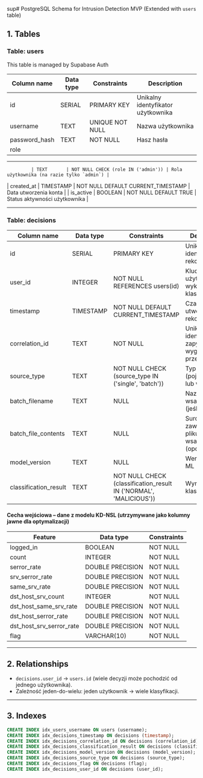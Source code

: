 sup# PostgreSQL Schema for Intrusion Detection MVP (Extended with `users` table)

## 1. Tables

### Table: users

This table is managed by Supabase Auth

| Column name     | Data type  | Constraints                        | Description                             |
|------------------|------------|------------------------------------|-----------------------------------------|
| id               | SERIAL     | PRIMARY KEY                        | Unikalny identyfikator użytkownika      |
| username         | TEXT       | UNIQUE NOT NULL                    | Nazwa użytkownika                       |
| password_hash    | TEXT       | NOT NULL                           | Hasz hasła                              |
| role
---
             | TEXT       | NOT NULL CHECK (role IN ('admin')) | Rola użytkownika (na razie tylko `admin`) |
| created_at       | TIMESTAMP  | NOT NULL DEFAULT CURRENT_TIMESTAMP | Data utworzenia konta                   |
| is_active        | BOOLEAN    | NOT NULL DEFAULT TRUE              | Status aktywności użytkownika           |

---

### Table: decisions

| Column name             | Data type      | Constraints                                        | Description                                                      |
|-------------------------|----------------|----------------------------------------------------|------------------------------------------------------------------|
| id                      | SERIAL         | PRIMARY KEY                                        | Unikalny identyfikator rekordu                                   |
| user_id                 | INTEGER        | NOT NULL REFERENCES users(id)                      | Klucz obcy do użytkownika wykonującego klasyfikację              |
| timestamp               | TIMESTAMP      | NOT NULL DEFAULT CURRENT_TIMESTAMP                 | Czas utworzenia rekordu                                          |
| correlation_id          | TEXT           | NOT NULL                                           | Unikalny identyfikator zapytania wygenerowany przez aplikację    |
| source_type             | TEXT           | NOT NULL CHECK (source_type IN ('single', 'batch'))| Typ zapytania (pojedyncze lub wsadowe)                           |
| batch_filename          | TEXT           | NULL                                               | Nazwa pliku wsadowego (jeśli dotyczy)                           |
| batch_file_contents     | TEXT           | NULL                                               | Surowa zawartość pliku wsadowego (opcjonalnie)                  |
| model_version           | TEXT           | NULL                                               | Wersja modelu ML                                                 |
| classification_result   | TEXT           | NOT NULL CHECK (classification_result IN ('NORMAL', 'MALICIOUS')) | Wynik klasyfikacji                                               |

#### Cecha wejściowa – dane z modelu KD-NSL (utrzymywane jako kolumny jawne dla optymalizacji)

| Feature                          | Data type      | Constraints  |
|----------------------------------|----------------|--------------|
| logged_in                        | BOOLEAN        | NOT NULL     |
| count                            | INTEGER        | NOT NULL     |
| serror_rate                      | DOUBLE PRECISION | NOT NULL   |
| srv_serror_rate                 | DOUBLE PRECISION | NOT NULL   |
| same_srv_rate                   | DOUBLE PRECISION | NOT NULL   |
| dst_host_srv_count              | INTEGER        | NOT NULL     |
| dst_host_same_srv_rate         | DOUBLE PRECISION | NOT NULL   |
| dst_host_serror_rate           | DOUBLE PRECISION | NOT NULL   |
| dst_host_srv_serror_rate       | DOUBLE PRECISION | NOT NULL   |
| flag                             | VARCHAR(10)    | NOT NULL     |

---

## 2. Relationships

- `decisions.user_id` → `users.id` (wiele decyzji może pochodzić od jednego użytkownika).
- Zależność jeden-do-wielu: jeden użytkownik → wiele klasyfikacji.

---

## 3. Indexes

```sql
CREATE INDEX idx_users_username ON users (username);
CREATE INDEX idx_decisions_timestamp ON decisions (timestamp);
CREATE INDEX idx_decisions_correlation_id ON decisions (correlation_id);
CREATE INDEX idx_decisions_classification_result ON decisions (classification_result);
CREATE INDEX idx_decisions_model_version ON decisions (model_version);
CREATE INDEX idx_decisions_source_type ON decisions (source_type);
CREATE INDEX idx_decisions_flag ON decisions (flag);
CREATE INDEX idx_decisions_user_id ON decisions (user_id);

